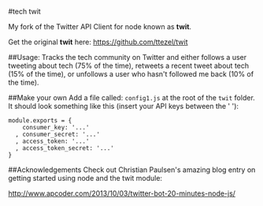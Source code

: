 #tech twit

My fork of the Twitter API Client for node known as **twit**.

Get the original **twit** here: <https://github.com/ttezel/twit>

##Usage:
Tracks the tech community on Twitter and either follows a user tweeting about tech (75% of the time), retweets a recent tweet about tech (15% of the time), or unfollows a user who hasn't followed me back (10% of the time).

##Make your own
Add a file called: `config1.js` at the root of the `twit` folder. It should look something like this (insert your API keys between the ' '):

```
module.exports = {
    consumer_key: '...'
  , consumer_secret: '...'
  , access_token: '...'
  , access_token_secret: '...'
}
```
##Acknowledgements
Check out Christian Paulsen's amazing blog entry on getting started using node and the twit module: 

<http://www.apcoder.com/2013/10/03/twitter-bot-20-minutes-node-js/>

